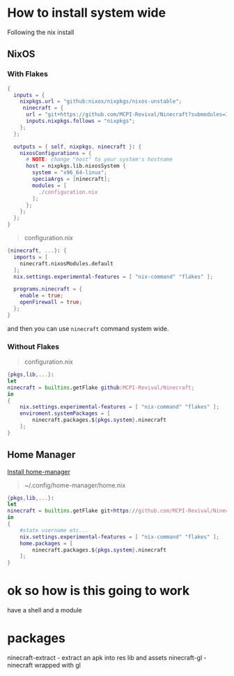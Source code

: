 # How to install system wide

Following the nix install 


## NixOS
### With Flakes
```nix
{
  inputs = {
    nixpkgs.url = "github:nixos/nixpkgs/nixos-unstable";
	 ninecraft = {
      url = "git+https://github.com/MCPI-Revival/Ninecraft?submodules=1";
      inputs.nixpkgs.follows = "nixpkgs";
    };
  };

  outputs = { self, nixpkgs, ninecraft }: {
    nixosConfigurations = {
      # NOTE: change "host" to your system's hostname
      host = nixpkgs.lib.nixosSystem {
		system = "x96_64-linux";
		speciaArgs = [ninecraft];
        modules = [
          ./configuration.nix
        ];
      };
    };
  };
}
```

> configuration.nix
```nix
{ninecraft, ...}: {
  imports = [
    ninecraft.nixosModules.default
  ];
  nix.settings.experimental-features = [ "nix-command" "flakes" ];

  programs.ninecraft = {
    enable = true;
    openFirewall = true;
  };
}

```

and then you can use `ninecraft` command system wide.

### Without Flakes


> configuration.nix
```nix
{pkgs,lib,...}:
let
ninecraft = builtins.getFlake github:MCPI-Revival/Ninecraft;
in
{
	nix.settings.experimental-features = [ "nix-command" "flakes" ];
	enviroment.systemPackages = [
		ninecraft.packages.${pkgs.system}.ninecraft
	];
}
```

## Home Manager
[Install home-manager](https://nix-community.github.io/home-manager/index.xhtml#ch-installation)

> ~/.config/home-manager/home.nix
```nix
{pkgs,lib,...}:
let
ninecraft = builtins.getFlake git+https://github.com/MCPI-Revival/Ninecraft?submodules=1;
in
{
	#state username etc...
	nix.settings.experimental-features = [ "nix-command" "flakes" ];
	home.packages = [
		ninecraft.packages.${pkgs.system}.ninecraft
	];
}
```


# ok so how is this going to work

have a shell and a module

# packages
ninecraft-extract - extract an apk into res lib and assets
ninecraft-gl - ninecraft wrapped with gl
